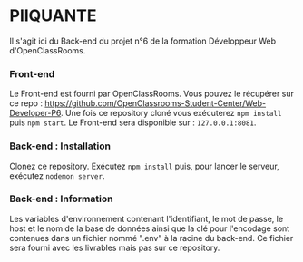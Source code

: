 # PIIQUANTE #

Il s'agit ici du Back-end du projet n°6 de la formation Développeur Web d'OpenClassRooms. 

### Front-end ### 

Le Front-end est fourni par OpenClassRooms. Vous pouvez le récupérer sur ce repo : https://github.com/OpenClassrooms-Student-Center/Web-Developer-P6. 
Une fois ce repository cloné vous exécuterez `npm install` puis `npm start`. 
Le Front-end sera disponible sur : `127.0.0.1:8081`.

### Back-end : Installation ### 

Clonez ce repository. Exécutez `npm install` puis, pour lancer le serveur, exécutez `nodemon server`.

### Back-end : Information ###

Les variables d'environnement contenant l'identifiant, le mot de passe, le host et le nom de la base de données ainsi que la clé pour l'encodage sont contenues dans un fichier nommé ".env" à la racine du back-end. Ce fichier sera fourni avec les livrables mais pas sur ce repository.